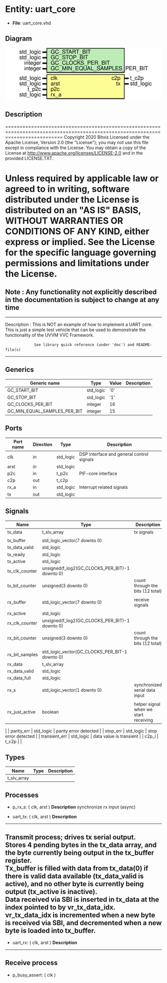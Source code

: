 # Entity: uart_core

- **File**: uart_core.vhd
## Diagram

![Diagram](uart_core.svg "Diagram")
## Description

================================================================================================================================
 Copyright 2020 Bitvis
 Licensed under the Apache License, Version 2.0 (the "License"); you may not use this file except in compliance with the License.
 You may obtain a copy of the License at http://www.apache.org/licenses/LICENSE-2.0 and in the provided LICENSE.TXT.

 Unless required by applicable law or agreed to in writing, software distributed under the License is distributed on
 an "AS IS" BASIS, WITHOUT WARRANTIES OR CONDITIONS OF ANY KIND, either express or implied.
 See the License for the specific language governing permissions and limitations under the License.
================================================================================================================================
 Note : Any functionality not explicitly described in the documentation is subject to change at any time
--------------------------------------------------------------------------------------------------------------------------------
----------------------------------------------------------------------------------------
 Description   : This is NOT an example of how to implement a UART core. This is just
                 a simple test vehicle that can be used to demonstrate the functionality
                 of the UVVM VVC Framework.

                 See library quick reference (under 'doc') and README-file(s)
----------------------------------------------------------------------------------------
## Generics

| Generic name                 | Type      | Value | Description |
| ---------------------------- | --------- | ----- | ----------- |
| GC_START_BIT                 | std_logic | '0'   |             |
| GC_STOP_BIT                  | std_logic | '1'   |             |
| GC_CLOCKS_PER_BIT            | integer   | 16    |             |
| GC_MIN_EQUAL_SAMPLES_PER_BIT | integer   | 15    |             |
## Ports

| Port name | Direction | Type      | Description                               |
| --------- | --------- | --------- | ----------------------------------------- |
| clk       | in        | std_logic | DSP interface and general control signals |
| arst      | in        | std_logic |                                           |
| p2c       | in        | t_p2c     | PIF-core interface                        |
| c2p       | out       | t_c2p     |                                           |
| rx_a      | in        | std_logic | Interrupt related signals                 |
| tx        | out       | std_logic |                                           |
## Signals

| Name           | Type                                           | Description                             |
| -------------- | ---------------------------------------------- | --------------------------------------- |
| tx_data        | t_slv_array                                    |  tx signals
                            |
| tx_buffer      | std_logic_vector(7 downto 0)                   |                                         |
| tx_data_valid  | std_logic                                      |                                         |
| tx_ready       | std_logic                                      |                                         |
| tx_active      | std_logic                                      |                                         |
| tx_clk_counter | unsigned(f_log2(GC_CLOCKS_PER_BIT)-1 downto 0) |                                         |
| tx_bit_counter | unsigned(3 downto 0)                           |  count through the bits (12 total)
     |
| rx_buffer      | std_logic_vector(7 downto 0)                   |  receive signals
                       |
| rx_active      | std_logic                                      |                                         |
| rx_clk_counter | unsigned(f_log2(GC_CLOCKS_PER_BIT)-1 downto 0) |                                         |
| rx_bit_counter | unsigned(3 downto 0)                           |  count through the bits (12 total)
     |
| rx_bit_samples | std_logic_vector(GC_CLOCKS_PER_BIT-1 downto 0) |                                         |
| rx_data        | t_slv_array                                    |                                         |
| rx_data_valid  | std_logic                                      |                                         |
| rx_data_full   | std_logic                                      |                                         |
| rx_s           | std_logic_vector(1 downto 0)                   |  synchronized serial data input
        |
| rx_just_active | boolean                                        |  helper signal when we start receiving
 |
| parity_err     | std_logic                                      |  parity error detected
                 |
| stop_err       | std_logic                                      |  stop error detected
                   |
| transient_err  | std_logic                                      |  data value is transient
               |
| c2p_i          | t_c2p                                          |                                         |
## Types

| Name        | Type | Description |
| ----------- | ---- | ----------- |
| t_slv_array |      |             |
## Processes
- p_rx_s: ( clk, arst )
**Description**
 synchronize rx input (async)
 
- uart_tx: ( clk, arst )
**Description**
-------------------------------------------------------------------------
  Transmit process; drives tx serial output.
<br>  Stores 4 pending bytes in the tx_data array, and the byte currently
  being output in the tx_buffer register.
<br>  Tx_buffer is filled with data from tx_data(0) if there is valid data
  available (tx_data_valid is active), and no other byte is currently
  being output (tx_active is inactive).
<br>  Data received via SBI is inserted in tx_data at the index pointed to
  by vr_tx_data_idx. vr_tx_data_idx is incremented when a new byte is
  received via SBI, and decremented when a new byte is loaded into
  tx_buffer.
 -------------------------------------------------------------------------
 
- uart_rx: ( clk, arst )
**Description**
-------------------------------------------------------------------------
  Receive process
 -------------------------------------------------------------------------
 
- p_busy_assert: ( clk )
